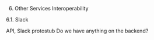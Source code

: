 
6. Other Services Interoperability

6.1. Slack

API, Slack protostub
Do we have anything on the backend?
